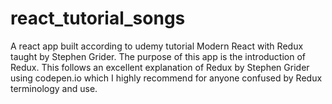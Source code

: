 # react_tutorial_songs
A react app built  according to udemy tutorial Modern React with Redux taught by  Stephen Grider.  The purpose of this app is the introduction of Redux. This follows an excellent explanation of Redux by Stephen Grider using codepen.io which I highly recommend for anyone confused by Redux terminology and use.
